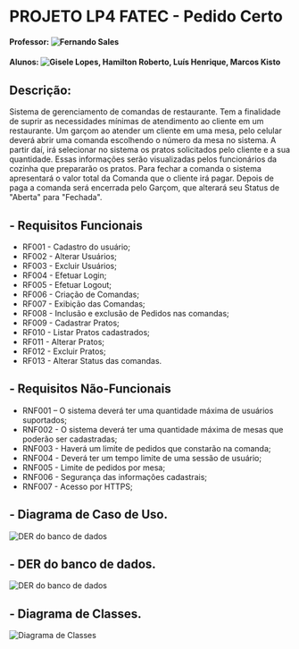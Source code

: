 # PROJETO LP4 FATEC - Pedido Certo
#### Professor: ![Fernando Sales](https://github.com/fsclaro)

#### Alunos: ![Gisele Lopes](https://github.com/giselen), Hamilton Roberto, Luís Henrique, Marcos Kisto 
## Descrição: 
Sistema de gerenciamento de comandas de restaurante. Tem a finalidade de suprir as necessidades mínimas de atendimento ao cliente em um restaurante.
Um garçom ao atender um cliente em uma mesa, pelo celular deverá abrir uma comanda escolhendo o número da mesa no sistema. A partir daí, irá selecionar no sistema os pratos solicitados pelo cliente e a sua quantidade. Essas informações serão visualizadas pelos funcionários da cozinha que prepararão os pratos. Para fechar a comanda o sistema apresentará o valor total da Comanda que o cliente irá pagar. Depois de paga a comanda será encerrada pelo Garçom, que alterará seu Status de "Aberta" para "Fechada".

## - Requisitos Funcionais
* RF001 - Cadastro do usuário;</br>
* RF002 - Alterar Usuários;</br>
* RF003 - Excluir Usuários;</br>
* RF004 - Efetuar Login;</br>
* RF005 - Efetuar Logout;</br>
* RF006 - Criação de Comandas;</br>
* RF007 - Exibição das Comandas;</br>
* RF008 - Inclusão e exclusão de Pedidos nas comandas;</br>
* RF009 - Cadastrar Pratos;</br>
* RF010 - Listar Pratos cadastrados;</br>
* RF011 - Alterar Pratos;</br>
* RF012 - Excluir Pratos;</br>
* RF013 - Alterar Status das comandas.

## - Requisitos Não-Funcionais
* RNF001 – O sistema deverá ter uma quantidade máxima de usuários suportados;</br>
* RNF002 - O sistema deverá ter uma quantidade máxima de mesas que poderão ser cadastradas;</br>
* RNF003 - Haverá um limite de pedidos que constarão na comanda;</br>
* RNF004 - Deverá ter um tempo limite de uma sessão de usuário;</br>
* RNF005 - Limite de pedidos por mesa;</br>
* RNF006 - Segurança das informações cadastrais;</br>
* RNF007 - Acesso por HTTPS;

## - Diagrama de Caso de Uso.
![DER do banco de dados](https://github.com/Marcoskisto/pedidoCerto-lab4-fatec/blob/master/CasoDeUso_PedidoCerto(Draw%20io).jpg)

## - DER do banco de dados.
![DER do banco de dados](https://github.com/Marcoskisto/pedidoCerto-lab4-fatec/blob/master/DER_PedidoCerto.jpg)

## - Diagrama de Classes.
![Diagrama de Classes](https://github.com/Marcoskisto/pedidoCerto-lab4-fatec/blob/master/ClassDiagram.jpg)

